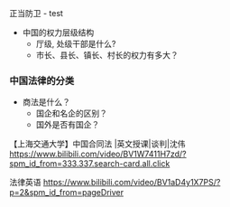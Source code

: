 正当防卫
    - test

- 中国的权力层级结构
    - 厅级, 处级干部是什么?
    - 市长、县长、镇长、村长的权力有多大？

### 中国法律的分类
- 商法是什么？
    - 国企和名企的区别？
    - 国外是否有国企？


【上海交通大学】中国合同法 |英文授课|谈判|沈伟
https://www.bilibili.com/video/BV1W7411H7zd/?spm_id_from=333.337.search-card.all.click

法律英语
https://www.bilibili.com/video/BV1aD4y1X7PS/?p=2&spm_id_from=pageDriver
